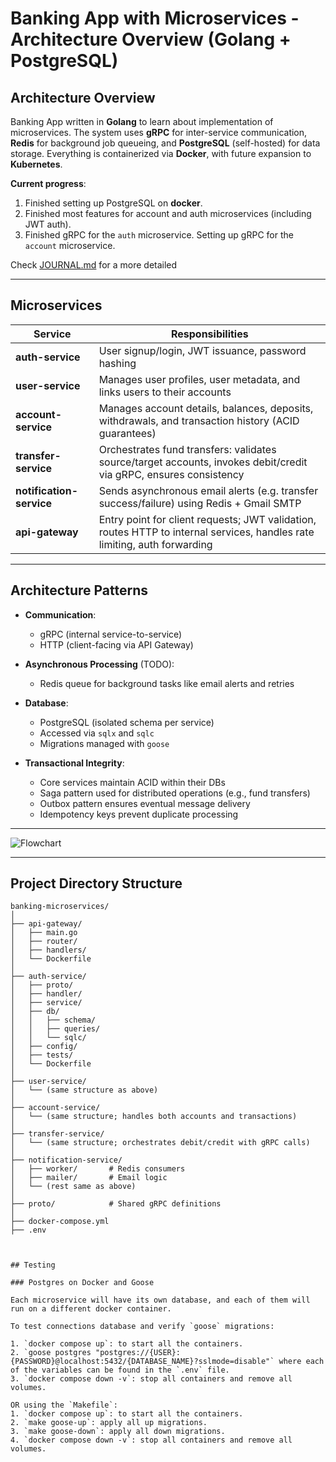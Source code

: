 # Banking App with Microservices - Architecture Overview (Golang + PostgreSQL)

## Architecture Overview

Banking App written in **Golang** to learn about implementation of microservices. The system uses **gRPC** for inter-service communication, **Redis** for background job queueing, and **PostgreSQL** (self-hosted) for data storage. Everything is containerized via **Docker**, with future expansion to **Kubernetes**.

**Current progress**: 

1. Finished setting up PostgreSQL on **docker**.
2. Finished most features for account and auth microservices (including JWT auth). 
3. Finished gRPC for the `auth` microservice. Setting up gRPC for the `account` microservice.


Check [JOURNAL.md](./JOURNAL.md) for a more detailed 

---
## Microservices

| Service                   | Responsibilities                                                                 |
|---------------------------|-----------------------------------------------------------------------------------|
| **auth-service**          | User signup/login, JWT issuance, password hashing                 |
| **user-service**          | Manages user profiles, user metadata, and links users to their accounts          |
| **account-service**       | Manages account details, balances, deposits, withdrawals, and transaction history (ACID guarantees) |
| **transfer-service**      | Orchestrates fund transfers: validates source/target accounts, invokes debit/credit via gRPC, ensures consistency |
| **notification-service**  | Sends asynchronous email alerts (e.g. transfer success/failure) using Redis + Gmail SMTP |
| **api-gateway**           | Entry point for client requests; JWT validation, routes HTTP to internal services, handles rate limiting, auth forwarding |

---

## Architecture Patterns

- **Communication**:  
  - gRPC (internal service-to-service)  
  - HTTP (client-facing via API Gateway)

- **Asynchronous Processing** (TODO):  
  - Redis queue for background tasks like email alerts and retries

- **Database**:  
  - PostgreSQL (isolated schema per service)  
  - Accessed via `sqlx` and `sqlc`  
  - Migrations managed with `goose`

- **Transactional Integrity**:  
  - Core services maintain ACID within their DBs  
  - Saga pattern used for distributed operations (e.g., fund transfers)  
  - Outbox pattern ensures eventual message delivery  
  - Idempotency keys prevent duplicate processing

---

![Flowchart](https://www.mermaidchart.com/raw/48a2029d-139d-4572-b015-3b6bcbcac784?theme=light&version=v0.1&format=svg)

---

## Project Directory Structure

```text
banking-microservices/
│
├── api-gateway/
│   ├── main.go
│   ├── router/
│   ├── handlers/
│   └── Dockerfile
│
├── auth-service/
│   ├── proto/
│   ├── handler/
│   ├── service/
│   ├── db/
│   │   ├── schema/
│   │   ├── queries/
│   │   └── sqlc/
│   ├── config/
│   ├── tests/
│   └── Dockerfile
│
├── user-service/
│   └── (same structure as above)
│
├── account-service/
│   └── (same structure; handles both accounts and transactions)
│
├── transfer-service/
│   └── (same structure; orchestrates debit/credit with gRPC calls)
│
├── notification-service/
│   ├── worker/       # Redis consumers
│   ├── mailer/       # Email logic
│   └── (rest same as above)
│
├── proto/            # Shared gRPC definitions
│
├── docker-compose.yml
├── .env



## Testing

### Postgres on Docker and Goose

Each microservice will have its own database, and each of them will run on a different docker container.

To test connections database and verify `goose` migrations:

1. `docker compose up`: to start all the containers.
2. `goose postgres "postgres://{USER}:{PASSWORD}@localhost:5432/{DATABASE_NAME}?sslmode=disable"` where each of the variables can be found in the `.env` file.
3. `docker compose down -v`: stop all containers and remove all volumes.

OR using the `Makefile`:
1. `docker compose up`: to start all the containers.
2. `make goose-up`: apply all up migrations.
3. `make goose-down`: apply all down migrations.
4. `docker compose down -v`: stop all containers and remove all volumes.
